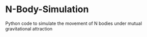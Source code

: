 # N-Body-Simulation
Python code to simulate the movement of N bodies under mutual gravitational attraction
